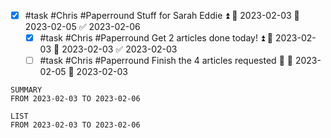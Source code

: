 - [x] #task #Chris #Paperround Stuff for Sarah Eddie ⏫ 🛫 2023-02-03 📅 2023-02-05 ✅ 2023-02-06
	- [x] #task #Chris #Paperround Get 2 articles done today! ⏫ 🛫 2023-02-03 📅 2023-02-03 ✅ 2023-02-03
	- [ ] #task #Chris #Paperround Finish the 4 articles requested 🔼 📅 2023-02-05 🛫 2023-02-03 

```toggl
SUMMARY
FROM 2023-02-03 TO 2023-02-06
```
```toggl
LIST
FROM 2023-02-03 TO 2023-02-06
```

